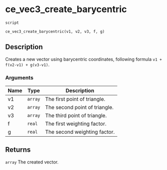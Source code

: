 # ce_vec3_create_barycentric
`script`
```gml
ce_vec3_create_barycentric(v1, v2, v3, f, g)
```

## Description
Creates a new vector using barycentric coordinates, following formula
 `v1 + f(v2-v1) + g(v3-v1)`.

### Arguments
| Name | Type | Description |
| ---- | ---- | ----------- |
| v1 | `array` | The first point of triangle. |
| v2 | `array` | The second point of triangle. |
| v3 | `array` | The third point of triangle. |
| f | `real` | The first weighting factor. |
| g | `real` | The second weighting factor. |

## Returns
`array` The created vector.